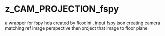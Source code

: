 # z_CAM_PROJECTION_fspy

a wrapper for fspy hda created  by floodini , input fspy json creating camera matching ref image perspective then project that image to floor plane

